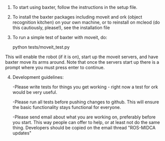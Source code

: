 
1) To start using baxter, follow the instructions in the setup file.

2) To install the baxter packages including moveit and ork 
(object recognition kitchen) on your own machine, or to reinstall
on mcleod (do this cautiously, please!), see the installation file

3) To run a simple test of baxter with moveit, do:
	
	python tests/moveit_test.py

This will enable the robot (if it is on), start up the moveit servers,
and have baxter move its arms around. Note that once the servers start
up there is a prompt where you must press enter to continue.

4) Development guidelines:

	-Please write tests for things you get working - right now a test
	for ork would be very useful. 
	
	-Please run all tests before pushing changes to github. This will
	ensure the basic functionality stays functional for everyone.
	
	-Please send email about what you are working on, preferably before
	you start. This way people can offer to help, or at least not do
	the same thing. Developers should be copied on the email thread 
	"ROS-MIDCA updates"
